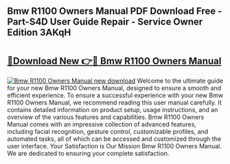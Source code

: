 ## Bmw R1100 Owners Manual PDF Download Free - Part-S4D User Guide Repair - Service Owner Edition 3AKqH

# <h2><a href="http://bc5943.oget.top/?id=Bmw+R1100+Owners+Manual">🔗Download New 👉🔴 Bmw R1100 Owners Manual</a></h2>

[![Bmw R1100 Owners Manual new download](https://i.imgur.com/5g1atiW.png)](http://bc5943.oget.top/?id=Bmw+R1100+Owners+Manual)
Welcome to the ultimate guide for your new Bmw R1100 Owners Manual, designed to ensure a smooth and efficient experience. To ensure a successful experience with your new Bmw R1100 Owners Manual, we recommend reading this user manual carefully. It contains detailed information on product setup, usage instructions, and an overview of the various features and capabilities. Bmw R1100 Owners Manual comes with an impressive collection of advanced features, including facial recognition, gesture control, customizable profiles, and automated tasks, all of which can be accessed and customized through the user interface. Your Satisfaction is Our Mission Bmw R1100 Owners Manual. We are dedicated to ensuring your complete satisfaction.
